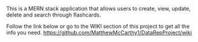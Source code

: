 This is a MERN stack application that allows users to create, view, update, delete and search through flashcards. 

Follow the link below or go to the WIKI section of this project to get all the info you need.
https://github.com/MatthewMcCarthy1/DataRepProject/wiki
